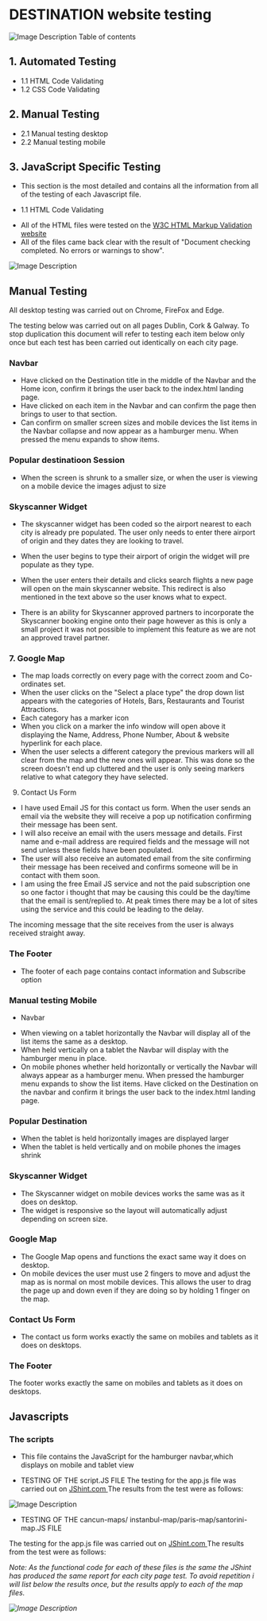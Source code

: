 # DESTINATION website testing


![Image Description](/assets/images/mockuuu1.PNG)
Table of contents
## 1. Automated Testing
   * 1.1 HTML Code Validating
 * 1.2 CSS Code Validating
## 2. Manual Testing
* 2.1 Manual testing desktop
* 2.2 Manual testing mobile
## 3. JavaScript Specific Testing
 * This section is the most detailed and contains all the information from all of the testing of each Javascript file.


* 1.1 HTML Code Validating
- All of the HTML files were tested on the <a href="https://validator.w3.org/" target="_blank">W3C HTML Markup Validation website</a>
- All of the files came back clear with the result of "Document checking completed. No errors or warnings to show".

![Image Description](/assets/images/html-test.PNG)

## Manual Testing
All desktop testing was carried out on Chrome, FireFox and Edge.

The testing below was carried out on all pages Dublin, Cork & Galway. To stop duplication this document will refer to testing each item below only once but each test has been carried out identically on each city page.

### Navbar

* Have clicked on the Destination title in the middle of the Navbar and the Home icon, confirm it brings the user back to the index.html landing page.
* Have clicked on each item in the Navbar and can confirm the page then brings to user to that section.
* Can confirm on smaller screen sizes and mobile devices the list items in the Navbar collapse and now appear as a hamburger menu. When pressed the menu expands to show items.
 
 ### Popular destinatioon Session

* When the screen is shrunk to a smaller size, or when the user is viewing on a mobile device the images adjust to size

### Skyscanner Widget

* The skyscanner widget has been coded so the airport nearest to each city is already pre populated. The user only needs to enter there airport of origin and they dates they are looking to travel.

* When the user begins to type their airport of origin the widget will pre populate as they type.
* When the user enters their details and clicks search flights a new page will open on the main skyscanner website. This redirect is also mentioned in the text above so the user knows what to expect.
* There is an ability for Skyscanner approved partners to incorporate the Skyscanner booking engine onto their page however as this is only a small project it was not possible to implement this feature as we are not an approved travel partner.

### 7. Google Map

* The map loads correctly on every page with the correct zoom  and Co-ordinates  set.
* When the user clicks on the "Select a place type" the drop down list appears with the categories of Hotels, Bars, Restaurants and Tourist Attractions.
* Each category has a marker icon 
* When you click on a marker the info window will open above it displaying the Name, Address, Phone Number, About & website hyperlink for each place.
* When the user selects a different category the previous markers will all clear from the map and the new ones will appear. This was done so the screen doesn't end up cluttered and the user is only seeing markers relative to what category they have selected.

9. Contact Us Form

* I have used Email JS for this contact us form. When the user sends an email via the website they will receive a pop up notification confirming their message has been sent.
* I will also receive an email with the users message and details. First name and e-mail address are required fields and the message will not send unless these fields have been populated.
* The user will also receive an automated email from the site confirming their message has been received and confirms someone will be in contact with them soon.
* I am using the free Email JS service and not the paid subscription one so one factor i thought that may be causing this could be the day/time that the email is sent/replied to. At peak times there may be a lot of sites using the service and this could be leading to the delay.

The incoming message that the site receives from the user is always received straight away.

### The Footer

* The footer of each page contains contact information and Subscribe option

### Manual testing Mobile
* Navbar
- When viewing on a tablet horizontally the Navbar will display all of the list items the same as a desktop.
- When held vertically on a tablet the Navbar will display with the hamburger menu in place.
- On mobile phones whether held horizontally or vertically the Navbar will always appear as a hamburger menu. When pressed the hamburger menu expands to show the list items.
Have clicked on the Destination on the navbar and  confirm it brings the user back to the index.html landing page.


### Popular Destination

 * When the tablet is held horizontally images are displayed larger
* When the tablet is held vertically and on mobile phones the images shrink

### Skyscanner Widget

* The Skyscanner widget on mobile devices works the same was as it does on desktop.
* The widget is responsive so the layout will automatically adjust depending on screen size.


### Google Map

* The Google Map opens and functions the exact same way it does on desktop.
* On mobile devices the user must use 2 fingers to move and adjust the map as is normal on most mobile devices. This allows the user to drag the page up and down even if they are doing so by holding 1 finger on the map.

### Contact Us Form

* The contact us form works exactly the same on mobiles and tablets as it does on desktops.

### The Footer

The footer works exactly the same on mobiles and tablets as it does on desktops.

## Javascripts

### The scripts
* This file contains the JavaScript for the hamburger navbar,which displays on mobile and tablet view 

* TESTING OF THE script.JS FILE
The testing for the app.js file was carried out on <a href= "https://jshint.com/" target="_blank" >JShint.com </a>The results from the test were as follows:

 ![Image Description](/assets/images/script.PNG)

 * TESTING OF THE cancun-maps/ instanbul-map/paris-map/santorini-map.JS FILE

 The testing for the app.js file was carried out on <a href= "https://jshint.com/" target="_blank" >JShint.com </a>The results from the test were as follows:

 <i>Note: As the functional code for each of these files is the same the JShint has produced the same report for each city page test. To avoid repetition i will list below the results once, but the results apply to each of the map files.

 ![Image Description](/assets/images/cancun.PNG)
 